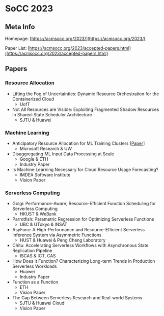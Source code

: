 # SoCC 2023

## Meta Info

Homepage: [https://acmsocc.org/2023/](https://acmsocc.org/2023/)

Paper List: [https://acmsocc.org/2023/accepted-papers.html](https://acmsocc.org/2023/accepted-papers.html)

## Papers

### Resource Allocation

* Lifting the Fog of Uncertainties: Dynamic Resource Orchestration for the Containerized Cloud
  * UofT
* Not All Resources are Visible: Exploiting Fragmented Shadow Resources in Shared-State Scheduler Architecture
  * SJTU & Huawei

### Machine Learning

* Anticipatory Resource Allocation for ML Training Clusters \[[Paper](https://ratul.org/papers/socc2023-sia.pdf)]
  * Microsoft Research & UW
* Disaggregating ML Input Data Processing at Scale
  * Google & ETH
  * Industry Paper
* Is Machine Learning Necessary for Cloud Resource Usage Forecasting?
  * IMDEA Software Institute
  * Vision Paper

### Serverless Computing

* Golgi: Performance-Aware, Resource-Efficient Function Scheduling for Serverless Computing
  * HKUST & WeBank
* Parrotfish: Parametric Regression for Optimizing Serverless Functions
  * UBC & UTokyo & INSAT
* AsyFunc: A High-Performance and Resource-Efficient Serverless Inference System via Asymmetric Functions
  * HUST & Huawei & Peng Cheng Laboratory
* Chitu: Accelerating Serverless Workflows with Asynchronous State Replication Pipeline
  * ISCAS & ICT, CAS
* How Does It Function? Characterizing Long-term Trends in Production Serverless Workloads
  * Huawei
  * Industry Paper
* Function as a Function
  * ETH
  * Vision Paper
* The Gap Between Serverless Research and Real-world Systems
  * SJTU & Huawei Cloud
  * Vision Paper
